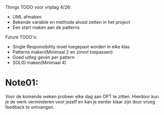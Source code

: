 Things TODO voor vrijdag 4/26:
- UML afmaken 
- Bekende variable en methode alvast zetten in het project
- Een start maken aan de patterns

Future TODO's:
- Single Responsibility moet toegepast worden in elke klas
- Patterns maken(Minimaal 2 en zinvol toepassen)
- Goed uitleg geven per pattern
- SOLID maken(Minimaal 4)

# Note01:
Voor de komende weken probeer elke dag aan OPT te zitten. Hierdoor kun je de werk verminderen voor jezelf en kan je eerder klaar zijn door vroeg feedback te ontvangen.
